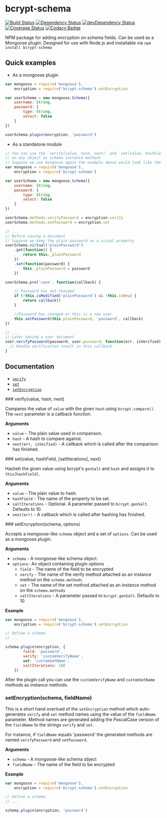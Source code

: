 # bcrypt-schema
[![Build Status](https://travis-ci.org/tenevdev/bcrypt-schema.svg?branch=master)](https://travis-ci.org/tenevdev/bcrypt-schema) [![Dependency Status](https://david-dm.org/tenevdev/bcrypt-schema.svg)](https://david-dm.org/tenevdev/bcrypt-schema) [![devDependency Status](https://david-dm.org/tenevdev/bcrypt-schema/dev-status.svg)](https://david-dm.org/tenevdev/bcrypt-schema#info=devDependencies) [![Coverage Status](https://coveralls.io/repos/tenevdev/bcrypt-schema/badge.svg?branch=master)](https://coveralls.io/r/tenevdev/bcrypt-schema?branch=master) [![Codacy Badge](https://www.codacy.com/project/badge/667351977af44ab2a0884900f2257a14)](https://www.codacy.com/public/tenevdev/bcrypt-schema)

NPM package for adding encryption on schema fields. Can be used as a Mongoose plugin. Designed for use with Node.js and installable via `npm install bcrypt-schema`

## Quick examples

- As a mongoose plugin
```javascript
var mongoose = require('mongoose'),
    encryption = require('bcrypt-schema').setEncryption

var userSchema = new mongoose.Schema({
    username: String,
    password: {
        type: String,
        select: false
    }
})

userSchema.plugin(encryption, 'password')
```
- As a standalone module
```javascript
// You can use the `verify(value, hash, next)` and `set(value, hashField, next)` methods
// on any object as schema instance methods
// Suppose we use mongoose again the example above would look like the following
var mongoose = require('mongoose'),
    encryption = require('bcrypt-schema')

var userSchema = new mongoose.Schema({
    username: String,
    password: {
        type: String,
        select: false
    }
})

userSchema.methods.verifyPassword = encryption.verify
userSchema.methods.setPassword = encryption.set

// ...
// Before saving a document
// Suppose we keep the plain password as a virual property
userSchema.virtual('plainPassword')
    .get(function() {
        return this._plainPassword
    })
    .set(function(password) {
        this._plainPassword = password
    })

userSchema.pre('save', function(callback) {

    // Password has not changed
    if (!this.isModified('plainPassword') && !this.isNew) {
        return callback()
    }

    //Password has changed or this is a new user
    this.setPassword(this.plainPassword, 'password', callback)
})

// ...
// Later having a user document
user.verifyPassword(password, user.password, function(err, isVerified) {
  // Handle verification result in this callback
}
```

## Documentation

* [`verify`](#verify)
* [`set`](#set)
* [`setEncryption`](#setEncryption)
 
<a name="verify" />
### verify(value, hash, next)

Compares the value of `value` with the given `hash` using `bcrypt.compare()`.
The `next` parameter is a callback function.

__Arguments__

* `value` - The plain value used in comparison.
* `hash` - A hash to compare against.
* `next(err, isVeified)` - A callback which is called after the comparison has finished.

<a name="set" />
### set(value, hashField, [saltIterations], next)

Hasheh the given value using bcrypt's `genSalt` and `hash` and assigns it to `this[hashField]`.

__Arguments__

* `value` - The plain value to hash.
* `hashField` - The name of the property to be set.
* `saltIterations` - Optional. A parameter passed to `bcrypt.genSalt`. Defaults to 10.
* `next(err)` - A callback which is called after hashing has finished.

<a name="setEncryption" />
### setEncryption(schema, options)

Accepts a mongoose-like `schema` object and a set of `options`.
Can be used as a mongoose plugin.

__Arguments__

* `schema` - A mongoose-like schema object.
* `options`- An object containing plugin options
  - `field` - The name of the field to be encrypted
  - `verify` - The name of the verify method attached as an instance method on the `schema.methods`
  - `set` - The name of the set method attached as an instance method on the `schema.methods`
  - `saltIterations` - A parameter passed to `bcrypt.genSalt`. Defaults to 10

__Example__

```javascript
var mongoose = require('mongoose'),
    encryption = require('bcrypt-schema').setEncryption

// Define a schema
// ...

schema.plugin(encryption, {
        field: 'password',
        verify: 'customVerifyName',
        set: 'customSetName',
        saltIterations: 100
    })
```

After the plugin call you can use the `customVerifyName` and `customSetName` methods
as instance methods.

### setEncryption(schema, fieldName)

This is a short hand overload of the `setEncryption` method which auto-generates
`verify` and `set` method names using the value of the `fieldName` parameter.
Method names are generated adding the PascalCase version of the `fieldName` to the
strings `verify` and `set`.

For instance, if `fieldName` equals 'password' the generated methods are named
`verifyPassword` and `setPassword`.

__Arguments__

* `schema` - A mongoose-like schema object
* `fieldName` - The name of the field to be encrypted

__Example__

```javascript
var mongoose = require('mongoose'),
    encryption = require('bcrypt-schema').setEncryption

// Define a schema
// ...

schema.plugin(encryption, 'password')
```
